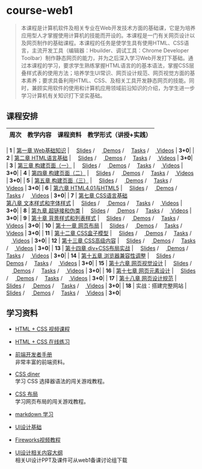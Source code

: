 ﻿# course-web1
> 本课程是计算机软件及相关专业在Web开发技术方面的基础课，它是为培养应用型人才掌握使用计算机的技能而开设的。本课程是一门有关网页设计以及网页制作的基础课程。本课程的任务是使学生具有使用HTML、CSS语言，主流开发工具（编辑器：Hbuilder、调试工具：Chrome Developer Toolbar）制作静态网页的能力，并为之后深入学习Web开发打下基础。通过本课程的学习，要求学生熟练掌握HTML语言的的基本语法，掌握CSS层叠样式表的使用方法；培养学生UI常识、网页设计规范、网页视觉方面的基本素养；要求具备利用HTML、CSS、及相关工具开发静态网页的技能。同时，兼顾实用软件的使用和计算机应用领域前沿知识的介绍，为学生进一步学习计算机有关知识打下坚实基础。

## 课程安排

| 周次  | 教学内容 | 课程资料 |  教学形式（讲授+实践）|
| :--: | ------ | :----------------:  | :--: |

| **1** | [第一章 Web基础知识](teachingProgram.md#第一章-web基础知识) | [<img src="https://raw.githubusercontent.com/edu2act/course-web1/master/images/presentation.png" height="15" />Slides](*) / [<img src="https://raw.githubusercontent.com/edu2act/course-web1/master/images/code.png" height="15"> Demos](/Topics/04.Stylus/demos) / [<img src="https://raw.githubusercontent.com/edu2act/course-web1/master/images/homework.png" height="15">Tasks](/Topics/04.Stylus/homework) / [<img src="https://raw.githubusercontent.com/edu2act/course-web1/master/images/video.png" height="13"> Videos](/Topics/04.Stylus/VIDEOS.md) | **3+0**|
| **2** | [第二章 HTML语言基础](teachingProgram.md#第二章-html语言基础) | [<img src="https://raw.githubusercontent.com/edu2act/course-web1/master/images/presentation.png" height="15" />Slides](*) / [<img src="https://raw.githubusercontent.com/edu2act/course-web1/master/images/code.png" height="15"> Demos](/Topics/04.Stylus/demos) / [<img src="https://raw.githubusercontent.com/edu2act/course-web1/master/images/homework.png" height="15">Tasks](/Ch02%20HTML%20basic/lab2) / [<img src="https://raw.githubusercontent.com/edu2act/course-web1/master/images/video.png" height="13"> Videos](/Topics/04.Stylus/VIDEOS.md) | **3+0**|
| **3** | [第三章 构建页面（一）](teachingProgram.md#第三章-构建页面一) | [<img src="https://raw.githubusercontent.com/edu2act/course-web1/master/images/presentation.png" height="15" />Slides](*) / [<img src="https://raw.githubusercontent.com/edu2act/course-web1/master/images/code.png" height="15"> Demos](/Topics/04.Stylus/demos) / [<img src="https://raw.githubusercontent.com/edu2act/course-web1/master/images/homework.png" height="15">Tasks](/Topics/04.Stylus/homework) / [<img src="https://raw.githubusercontent.com/edu2act/course-web1/master/images/video.png" height="13"> Videos](/Topics/04.Stylus/VIDEOS.md) | **3+0**|
| **4** | [第四章 构建页面（二）](teachingProgram.md#第四章-构建页面二) | [<img src="https://raw.githubusercontent.com/edu2act/course-web1/master/images/presentation.png" height="15" />Slides](*) / [<img src="https://raw.githubusercontent.com/edu2act/course-web1/master/images/code.png" height="15"> Demos](/Topics/04.Stylus/demos) / [<img src="https://raw.githubusercontent.com/edu2act/course-web1/master/images/homework.png" height="15">Tasks](/Topics/04.Stylus/homework) / [<img src="https://raw.githubusercontent.com/edu2act/course-web1/master/images/video.png" height="13"> Videos](/Ch04%20Build%20a%20page-2/VIDEOS.md) | **3+0**|
| **5** | [第五章 构建页面（三）](teachingProgram.md#第五章-构建页面三) | [<img src="https://raw.githubusercontent.com/edu2act/course-web1/master/images/presentation.png" height="15" />Slides](*) / [<img src="https://raw.githubusercontent.com/edu2act/course-web1/master/images/code.png" height="15"> Demos](/Topics/04.Stylus/demos) / [<img src="https://raw.githubusercontent.com/edu2act/course-web1/master/images/homework.png" height="15">Tasks](/Topics/04.Stylus/homework) / [<img src="https://raw.githubusercontent.com/edu2act/course-web1/master/images/video.png" height="13"> Videos](/Topics/04.Stylus/VIDEOS.md) | **3+0**|
| **6** | [第六章 HTML4.01与HTML5](teachingProgram.md#第六章-html401与html5) | [<img src="https://raw.githubusercontent.com/edu2act/course-web1/master/images/presentation.png" height="15" />Slides](*) / [<img src="https://raw.githubusercontent.com/edu2act/course-web1/master/images/code.png" height="15"> Demos](/Topics/04.Stylus/demos) / [<img src="https://raw.githubusercontent.com/edu2act/course-web1/master/images/homework.png" height="15">Tasks](/Ch06%20HTML4.01%26HTML5/lab6) / [<img src="https://raw.githubusercontent.com/edu2act/course-web1/master/images/video.png" height="13"> Videos](/Topics/04.Stylus/VIDEOS.md) | **3+0**|
| **7** | [第七章 CSS语言基础](teachingProgram.md#第七章-css语言基础)<br/>[第八章  文本样式和字体样式](teachingProgram.md#第八章--文本样式和字体样式) | [<img src="https://raw.githubusercontent.com/edu2act/course-web1/master/images/presentation.png" height="15" />Slides](*) / [<img src="https://raw.githubusercontent.com/edu2act/course-web1/master/images/code.png" height="15"> Demos](/Topics/04.Stylus/demos) / [<img src="https://raw.githubusercontent.com/edu2act/course-web1/master/images/homework.png" height="15">Tasks](/Topics/04.Stylus/homework) / [<img src="https://raw.githubusercontent.com/edu2act/course-web1/master/images/video.png" height="13"> Videos](/Topics/04.Stylus/VIDEOS.md) | **3+0**|
| **8** | [第九章 超链接和伪类](teachingProgram.md#第九章-超链接和伪类) | [<img src="https://raw.githubusercontent.com/edu2act/course-web1/master/images/presentation.png" height="15" />Slides](*) / [<img src="https://raw.githubusercontent.com/edu2act/course-web1/master/images/code.png" height="15"> Demos](/Topics/04.Stylus/demos) / [<img src="https://raw.githubusercontent.com/edu2act/course-web1/master/images/homework.png" height="15">Tasks](/Topics/04.Stylus/homework) / [<img src="https://raw.githubusercontent.com/edu2act/course-web1/master/images/video.png" height="13"> Videos](/Topics/04.Stylus/VIDEOS.md) | **3+0**|
| **9** | [第十章 背景样式和列表样式](teachingProgram.md#第十章-背景样式和列表样式) | [<img src="https://raw.githubusercontent.com/edu2act/course-web1/master/images/presentation.png" height="15" />Slides](*) / [<img src="https://raw.githubusercontent.com/edu2act/course-web1/master/images/code.png" height="15"> Demos](/Topics/04.Stylus/demos) / [<img src="https://raw.githubusercontent.com/edu2act/course-web1/master/images/homework.png" height="15">Tasks](/Topics/04.Stylus/homework) / [<img src="https://raw.githubusercontent.com/edu2act/course-web1/master/images/video.png" height="13"> Videos](/Topics/04.Stylus/VIDEOS.md) | **3+0**|
| **10** | [第十一章  网页布局](teachingProgram.md#第十一章--网页布局) | [<img src="https://raw.githubusercontent.com/edu2act/course-web1/master/images/presentation.png" height="15" />Slides](*) / [<img src="https://raw.githubusercontent.com/edu2act/course-web1/master/images/code.png" height="15"> Demos](/Topics/04.Stylus/demos) / [<img src="https://raw.githubusercontent.com/edu2act/course-web1/master/images/homework.png" height="15">Tasks](/Topics/04.Stylus/homework) / [<img src="https://raw.githubusercontent.com/edu2act/course-web1/master/images/video.png" height="13"> Videos](/Topics/04.Stylus/VIDEOS.md) | **3+0**|
| **11** | [第十二章  CSS盒子模型](teachingProgram.md#第十二章--css盒子模型) | [<img src="https://raw.githubusercontent.com/edu2act/course-web1/master/images/presentation.png" height="15" />Slides](*) / [<img src="https://raw.githubusercontent.com/edu2act/course-web1/master/images/code.png" height="15"> Demos](/Topics/04.Stylus/demos) / [<img src="https://raw.githubusercontent.com/edu2act/course-web1/master/images/homework.png" height="15">Tasks](/Topics/04.Stylus/homework) / [<img src="https://raw.githubusercontent.com/edu2act/course-web1/master/images/video.png" height="13"> Videos](/Topics/04.Stylus/VIDEOS.md) | **3+0**|
| **12** | [第十三章 CSS高级内容](teachingProgram.md#第十三章-css高级内容) | [<img src="https://raw.githubusercontent.com/edu2act/course-web1/master/images/presentation.png" height="15" />Slides](*) / [<img src="https://raw.githubusercontent.com/edu2act/course-web1/master/images/code.png" height="15"> Demos](/Topics/04.Stylus/demos) / [<img src="https://raw.githubusercontent.com/edu2act/course-web1/master/images/homework.png" height="15">Tasks](/Topics/04.Stylus/homework) / [<img src="https://raw.githubusercontent.com/edu2act/course-web1/master/images/video.png" height="13"> Videos](/Topics/04.Stylus/VIDEOS.md) | **3+0**|
| **13** | [第十四章  div+CSS布局实战](teachingProgram.md#第十四章--divcss布局实战) | [<img src="https://raw.githubusercontent.com/edu2act/course-web1/master/images/presentation.png" height="15" />Slides](*) / [<img src="https://raw.githubusercontent.com/edu2act/course-web1/master/images/code.png" height="15"> Demos](/Topics/04.Stylus/demos) / [<img src="https://raw.githubusercontent.com/edu2act/course-web1/master/images/homework.png" height="15">Tasks](/Topics/04.Stylus/homework) / [<img src="https://raw.githubusercontent.com/edu2act/course-web1/master/images/video.png" height="13"> Videos](/Topics/04.Stylus/VIDEOS.md) | **3+0**|
| **14** | [第十五章 浏览器兼容性调整](teachingProgram.md#第十五章-浏览器兼容性调整) | [<img src="https://raw.githubusercontent.com/edu2act/course-web1/master/images/presentation.png" height="15" />Slides](*) / [<img src="https://raw.githubusercontent.com/edu2act/course-web1/master/images/code.png" height="15"> Demos](/Topics/04.Stylus/demos) / [<img src="https://raw.githubusercontent.com/edu2act/course-web1/master/images/homework.png" height="15">Tasks](/Topics/04.Stylus/homework) / [<img src="https://raw.githubusercontent.com/edu2act/course-web1/master/images/video.png" height="13"> Videos](/Topics/04.Stylus/VIDEOS.md) | **3+0**|
| **15** | [第十六章  网页视觉设计](teachingProgram.md#第十六章--网页视觉设计) | [<img src="https://raw.githubusercontent.com/edu2act/course-web1/master/images/presentation.png" height="15" />Slides](*) / [<img src="https://raw.githubusercontent.com/edu2act/course-web1/master/images/code.png" height="15"> Demos](/Topics/04.Stylus/demos) / [<img src="https://raw.githubusercontent.com/edu2act/course-web1/master/images/homework.png" height="15">Tasks](/Topics/04.Stylus/homework) / [<img src="https://raw.githubusercontent.com/edu2act/course-web1/master/images/video.png" height="13"> Videos](/Topics/04.Stylus/VIDEOS.md) | **3+0**|
| **16** | [第十七章 网页元素设计](teachingProgram.md#第十七章-网页元素设计)  | [<img src="https://raw.githubusercontent.com/edu2act/course-web1/master/images/presentation.png" height="15" />Slides](*) / [<img src="https://raw.githubusercontent.com/edu2act/course-web1/master/images/code.png" height="15"> Demos](/Topics/04.Stylus/demos) / [<img src="https://raw.githubusercontent.com/edu2act/course-web1/master/images/homework.png" height="15">Tasks](/Topics/04.Stylus/homework) / [<img src="https://raw.githubusercontent.com/edu2act/course-web1/master/images/video.png" height="13"> Videos](/Topics/04.Stylus/VIDEOS.md) | **3+0**|
| **17** | [第十八章 网页设计规范](teachingProgram.md#第十八章-网页设计规范) | [<img src="https://raw.githubusercontent.com/edu2act/course-web1/master/images/presentation.png" height="15" />Slides](*) / [<img src="https://raw.githubusercontent.com/edu2act/course-web1/master/images/code.png" height="15"> Demos](/Topics/04.Stylus/demos) / [<img src="https://raw.githubusercontent.com/edu2act/course-web1/master/images/homework.png" height="15">Tasks](/Topics/04.Stylus/homework) / [<img src="https://raw.githubusercontent.com/edu2act/course-web1/master/images/video.png" height="13"> Videos](/Topics/04.Stylus/VIDEOS.md) | **3+0**|
| **18** | 实战：搭建完整网站  | [<img src="https://raw.githubusercontent.com/edu2act/course-web1/master/images/presentation.png" height="15" />Slides](*) / [<img src="https://raw.githubusercontent.com/edu2act/course-web1/master/images/code.png" height="15"> Demos](/Topics/04.Stylus/demos) / [<img src="https://raw.githubusercontent.com/edu2act/course-web1/master/images/homework.png" height="15">Tasks](/Topics/04.Stylus/homework) / [<img src="https://raw.githubusercontent.com/edu2act/course-web1/master/images/video.png" height="13"> Videos](/Topics/04.Stylus/VIDEOS.md) | **3+0**|








## 学习资料

- [HTML + CSS 视频课程<img src="https://raw.githubusercontent.com/TelerikAcademy/Common/master/icons/video.png" height="13">](http://edu.51cto.com/course/course_id-3116.html)

- [HTML + CSS 在线练习](http://www.imooc.com/learn/9)  
  
- [前端开发者手册](http://wiki.jikexueyuan.com/project/fedHandlebook/)  
  非常丰富的前端资料。

- [CSS diner](http://flukeout.github.io/)  
  学习 CSS 选择器语法的闯关游戏教程。

- [CSS 布局](http://zh.learnlayout.com/)  
  学习网页布局的闯关游戏教程。

- [markdown 学习](http://edu.51cto.com/course/course_id-7772.html)
- [UI设计基础](http://www.edu2act.cn/course/UI-she-ji/1_1/?fromsystem=frontendWeb)
- [Fireworks视频教程](http://edu.51cto.com/course/course_id-714.html)
- [UI设计相关内容大纲](http://www.processon.com/view/5837d626e4b0b0c8d7a8d8fb)  
	相关UI设计PPT及课件可从web1备课讨论组下载



